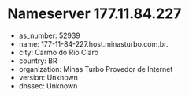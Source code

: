 # Nameserver 177.11.84.227

* as_number: 52939
* name: 177-11-84-227.host.minasturbo.com.br.
* city: Carmo do Rio Claro
* country: BR
* organization: Minas Turbo Provedor de Internet
* version: Unknown
* dnssec: Unknown
